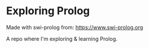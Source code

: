 # Exploring Prolog

Made with swi-prolog from: https://www.swi-prolog.org

A repo where I'm exploring & learning Prolog.